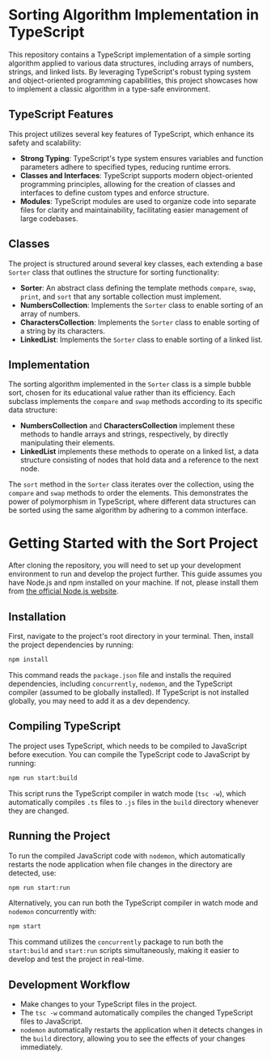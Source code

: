 # Sorting Algorithm Implementation in TypeScript

This repository contains a TypeScript implementation of a simple sorting algorithm applied to various data structures, including arrays of numbers, strings, and linked lists. By leveraging TypeScript's robust typing system and object-oriented programming capabilities, this project showcases how to implement a classic algorithm in a type-safe environment.

## TypeScript Features

This project utilizes several key features of TypeScript, which enhance its safety and scalability:

- **Strong Typing**: TypeScript's type system ensures variables and function parameters adhere to specified types, reducing runtime errors.
- **Classes and Interfaces**: TypeScript supports modern object-oriented programming principles, allowing for the creation of classes and interfaces to define custom types and enforce structure.
- **Modules**: TypeScript modules are used to organize code into separate files for clarity and maintainability, facilitating easier management of large codebases.

## Classes

The project is structured around several key classes, each extending a base `Sorter` class that outlines the structure for sorting functionality:

- **Sorter**: An abstract class defining the template methods `compare`, `swap`, `print`, and `sort` that any sortable collection must implement.
- **NumbersCollection**: Implements the `Sorter` class to enable sorting of an array of numbers.
- **CharactersCollection**: Implements the `Sorter` class to enable sorting of a string by its characters.
- **LinkedList**: Implements the `Sorter` class to enable sorting of a linked list.

## Implementation

The sorting algorithm implemented in the `Sorter` class is a simple bubble sort, chosen for its educational value rather than its efficiency. Each subclass implements the `compare` and `swap` methods according to its specific data structure:

- **NumbersCollection** and **CharactersCollection** implement these methods to handle arrays and strings, respectively, by directly manipulating their elements.
- **LinkedList** implements these methods to operate on a linked list, a data structure consisting of nodes that hold data and a reference to the next node.

The `sort` method in the `Sorter` class iterates over the collection, using the `compare` and `swap` methods to order the elements. This demonstrates the power of polymorphism in TypeScript, where different data structures can be sorted using the same algorithm by adhering to a common interface.

# Getting Started with the Sort Project

After cloning the repository, you will need to set up your development environment to run and develop the project further. This guide assumes you have Node.js and npm installed on your machine. If not, please install them from [the official Node.js website](https://nodejs.org/).

## Installation

First, navigate to the project's root directory in your terminal. Then, install the project dependencies by running:

```bash
npm install
```

This command reads the `package.json` file and installs the required dependencies, including `concurrently`, `nodemon`, and the TypeScript compiler (assumed to be globally installed). If TypeScript is not installed globally, you may need to add it as a dev dependency.

## Compiling TypeScript

The project uses TypeScript, which needs to be compiled to JavaScript before execution. You can compile the TypeScript code to JavaScript by running:

```bash
npm run start:build
```

This script runs the TypeScript compiler in watch mode (`tsc -w`), which automatically compiles `.ts` files to `.js` files in the `build` directory whenever they are changed.

## Running the Project

To run the compiled JavaScript code with `nodemon`, which automatically restarts the node application when file changes in the directory are detected, use:

```bash
npm run start:run
```

Alternatively, you can run both the TypeScript compiler in watch mode and `nodemon` concurrently with:

```bash
npm start
```

This command utilizes the `concurrently` package to run both the `start:build` and `start:run` scripts simultaneously, making it easier to develop and test the project in real-time.

## Development Workflow

- Make changes to your TypeScript files in the project.
- The `tsc -w` command automatically compiles the changed TypeScript files to JavaScript.
- `nodemon` automatically restarts the application when it detects changes in the `build` directory, allowing you to see the effects of your changes immediately.
